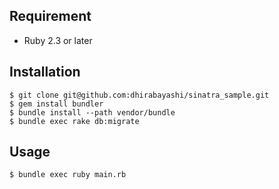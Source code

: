 ## Requirement
- Ruby 2.3 or later

## Installation

```console
$ git clone git@github.com:dhirabayashi/sinatra_sample.git
$ gem install bundler
$ bundle install --path vendor/bundle
$ bundle exec rake db:migrate
```

## Usage

```console
$ bundle exec ruby main.rb
```
